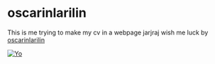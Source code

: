 # oscarinlarilin
This is me trying to make my cv in a webpage jarjraj wish me luck by [oscarinlarilin](https://twitter.com/oscarinlarilin "oscarinlarilin")

[![Yo](https://lh3.googleusercontent.com/pw/ACtC-3f2KoIGCMGKgBwPKjD0-VgIBaxkqoi2rvVRM-ct4pb-dGWr8INc4VHsKwhIqpni95gAQWWgPJUqxtv5ZMsOr0u953yF9dShfX8bukXhTXsD6CV7phTJq2nikTMgmf842nv270WtN8XTyapcK5yjng7gCg=w776-h969-no?authuser=0 "Yo")](https://lh3.googleusercontent.com/pw/ACtC-3f2KoIGCMGKgBwPKjD0-VgIBaxkqoi2rvVRM-ct4pb-dGWr8INc4VHsKwhIqpni95gAQWWgPJUqxtv5ZMsOr0u953yF9dShfX8bukXhTXsD6CV7phTJq2nikTMgmf842nv270WtN8XTyapcK5yjng7gCg=w776-h969-no?authuser=0 "Yo")
